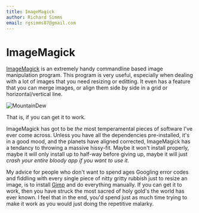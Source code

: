 ```yaml
---
title: ImageMagick
author: Richard Simms
email: rgsimms87@gmail.com
---
```


# ImageMagick

[ImageMagick](http://www.imagemagick.org "ImageMagick") is an extremely handy commandline based image manipulation program. This program is very useful, especially when dealing with a lot of images that you need resizing or editting. It even has a feature that you can merge images, or align them side by side in a grid or horizontal/vertical line.

![MountainDew](http://i211.photobucket.com/albums/bb81/Tamachan87/dew.jpg)

That is, if you can get it to work.

ImageMagick has got to be *the* most temperamental pieces of software I've ever come across. Unless you have all the dependencies pre-installed, it's in a good mood, and the planets have aligned corrected, ImageMagick has a tendancy to throwing a massive hissy-fit. Maybe it won't install properly, maybe it will only install up to half-way before giving up, maybe it will just *crash your entire bloody app if you want to use it*.

My advice for people who don't want to spend ages Googling error codes and fiddling with every single piece of nitty gritty rubbish just to resize an image, is to install [Gimp](http://www.gimp.org "Gimp") and do everything manually. If you can get it to work, then you have struck the most sacred of holy gold's the world has ever known. I feel that in the end, you'd spend just as much time trying to make it work as you would just doing the repetitive malarky.